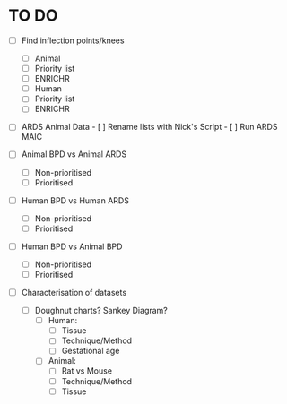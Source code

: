# TO DO

- [ ] Find inflection points/knees
  - [ ]  Animal
    - [ ] Priority list
    - [ ] ENRICHR  
  - [ ]  Human
    - [ ] Priority list
    - [ ] ENRICHR

- [ ] ARDS Animal Data
      - [ ] Rename lists with Nick's Script
      - [ ] Run ARDS MAIC
      
- [ ] Animal BPD vs Animal ARDS
  - [ ] Non-prioritised
  - [ ] Prioritised
        
- [ ] Human BPD vs Human ARDS
  - [ ] Non-prioritised
  - [ ] Prioritised
        
- [ ] Human BPD vs Animal BPD
  - [ ] Non-prioritised
  - [ ] Prioritised
     
- [ ] Characterisation of datasets
  - [ ] Doughnut charts? Sankey Diagram?
    - [ ] Human:
      - [ ] Tissue
      - [ ] Technique/Method
      - [ ] Gestational age
    - [ ] Animal:
      - [ ] Rat vs Mouse
      - [ ] Technique/Method
      - [ ] Tissue
